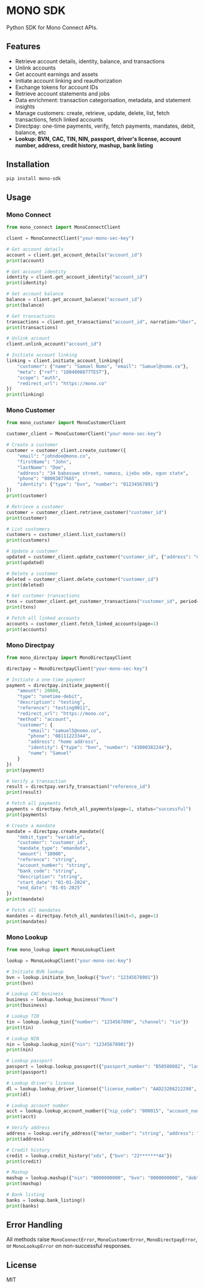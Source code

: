 # MONO SDK

Python SDK for Mono Connect APIs.

## Features

- Retrieve account details, identity, balance, and transactions
- Unlink accounts
- Get account earnings and assets
- Initiate account linking and reauthorization
- Exchange tokens for account IDs
- Retrieve account statements and jobs
- Data enrichment: transaction categorisation, metadata, and statement insights
- Manage customers: create, retrieve, update, delete, list, fetch transactions, fetch linked accounts
- Directpay: one-time payments, verify, fetch payments, mandates, debit, balance, etc
- **Lookup: BVN, CAC, TIN, NIN, passport, driver's license, account number, address, credit history, mashup, bank listing**

## Installation

```bash
pip install mono-sdk
```

## Usage

### Mono Connect

```python
from mono_connect import MonoConnectClient

client = MonoConnectClient("your-mono-sec-key")

# Get account details
account = client.get_account_details("account_id")
print(account)

# Get account identity
identity = client.get_account_identity("account_id")
print(identity)

# Get account balance
balance = client.get_account_balance("account_id")
print(balance)

# Get transactions
transactions = client.get_transactions("account_id", narration="Uber", type="debit", limit=10)
print(transactions)

# Unlink account
client.unlink_account("account_id")

# Initiate account linking
linking = client.initiate_account_linking({
    "customer": {"name": "Samuel Nomo", "email": "Samuel@nomo.co"},
    "meta": {"ref": "1804008877TEST"},
    "scope": "auth",
    "redirect_url": "https://mono.co"
})
print(linking)
```

### Mono Customer

```python
from mono_customer import MonoCustomerClient

customer_client = MonoCustomerClient("your-mono-sec-key")

# Create a customer
customer = customer_client.create_customer({
    "email": "johndoe@mono.co",
    "firstName": "John",
    "lastName": "Doe",
    "address": "34 babasuwe street, namaco, ijebu ode, ogun state",
    "phone": "08003877665",
    "identity": {"type": "bvn", "number": "01234567891"}
})
print(customer)

# Retrieve a customer
customer = customer_client.retrieve_customer("customer_id")
print(customer)

# List customers
customers = customer_client.list_customers()
print(customers)

# Update a customer
updated = customer_client.update_customer("customer_id", {"address": "new address"})
print(updated)

# Delete a customer
deleted = customer_client.delete_customer("customer_id")
print(deleted)

# Get customer transactions
txns = customer_client.get_customer_transactions("customer_id", period="last12months", page=1)
print(txns)

# Fetch all linked accounts
accounts = customer_client.fetch_linked_accounts(page=1)
print(accounts)
```

### Mono Directpay

```python
from mono_directpay import MonoDirectpayClient

directpay = MonoDirectpayClient("your-mono-sec-key")

# Initiate a one-time payment
payment = directpay.initiate_payment({
    "amount": 20000,
    "type": "onetime-debit",
    "description": "testing",
    "reference": "testing9011",
    "redirect_url": "https://mono.co",
    "method": "account",
    "customer": {
        "email": "samuel5@nomo.co",
        "phone": "08111223344",
        "address": "home address",
        "identity": {"type": "bvn", "number": "43000382244"},
        "name": "Samuel"
    }
})
print(payment)

# Verify a transaction
result = directpay.verify_transaction("reference_id")
print(result)

# Fetch all payments
payments = directpay.fetch_all_payments(page=1, status="successful")
print(payments)

# Create a mandate
mandate = directpay.create_mandate({
    "debit_type": "variable",
    "customer": "customer_id",
    "mandate_type": "emandate",
    "amount": "10000",
    "reference": "string",
    "account_number": "string",
    "bank_code": "string",
    "description": "string",
    "start_date": "01-01-2024",
    "end_date": "01-01-2025"
})
print(mandate)

# Fetch all mandates
mandates = directpay.fetch_all_mandates(limit=5, page=1)
print(mandates)
```

### Mono Lookup

```python
from mono_lookup import MonoLookupClient

lookup = MonoLookupClient("your-mono-sec-key")

# Initiate BVN lookup
bvn = lookup.initiate_bvn_lookup({"bvn": "12345678901"})
print(bvn)

# Lookup CAC business
business = lookup.lookup_business("Mono")
print(business)

# Lookup TIN
tin = lookup.lookup_tin({"number": "1234567890", "channel": "tin"})
print(tin)

# Lookup NIN
nin = lookup.lookup_nin({"nin": "12345678901"})
print(nin)

# Lookup passport
passport = lookup.lookup_passport({"passport_number": "B50500882", "last_name": "Hassan", "date_of_birth": "1996-05-06"})
print(passport)

# Lookup driver's license
dl = lookup.lookup_driver_license({"license_number": "AAD23208212298", "date_of_birth": "2020-06-01", "first_name": "Samuel", "last_name": "Olamide"})
print(dl)

# Lookup account number
acct = lookup.lookup_account_number({"nip_code": "000015", "account_number": "0123456789"})
print(acct)

# Verify address
address = lookup.verify_address({"meter_number": "string", "address": "string"})
print(address)

# Credit history
credit = lookup.credit_history("xds", {"bvn": "22*******44"})
print(credit)

# Mashup
mashup = lookup.mashup({"nin": "0000000000", "bvn": "0000000000", "dob": "1990-01-01"})
print(mashup)

# Bank listing
banks = lookup.bank_listing()
print(banks)
```

## Error Handling

All methods raise `MonoConnectError`, `MonoCustomerError`, `MonoDirectpayError`, or `MonoLookupError` on non-successful responses.

## License

MIT
